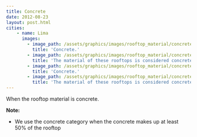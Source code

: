 ```yaml
---
title: Concrete
date: 2012-08-23
layout: post.html
cities:
    - name: Lima
      images:
        - image_path: /assets/graphics/images/rooftop_material/concrete_lima_01.jpg
          title: 'Concrete.'
        - image_path: /assets/graphics/images/rooftop_material/concrete_lima_02.jpg
          title: 'The material of these rooftops is considered concrete.'   
        - image_path: /assets/graphics/images/rooftop_material/concrete_lima_03.jpg
          title: 'Concrete.'
        - image_path: /assets/graphics/images/rooftop_material/concrete_lima_04.jpg
          title: 'The material of these rooftops is considered concrete.'             
---
```

When the rooftop material is concrete.

**Note:**
- We use the concrete category when the concrete makes up  at least 50% of the rooftop


